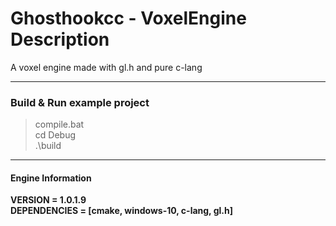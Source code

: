 # Ghosthookcc - VoxelEngine Description
A voxel engine made with gl.h and pure c-lang

---

### Build & Run example project
>compile.bat<br/>cd Debug<br/>.\build


---

#### Engine Information
**VERSION = __1.0.1.9__**
<br/>
**DEPENDENCIES = __[cmake, windows-10, c-lang, gl.h]__**
